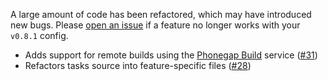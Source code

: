 A large amount of code has been refactored, which may have introduced new bugs. Please [open an issue](https://github.com/logankoester/grunt-phonegap/issues)
if a feature no longer works with your `v0.8.1` config.

  * Adds support for remote builds using the [Phonegap Build](https://build.phonegap.com) service ([#31](https://github.com/logankoester/grunt-phonegap/issues/31))
  * Refactors tasks source into feature-specific files ([#28](https://github.com/logankoester/grunt-phonegap/issues/28))

